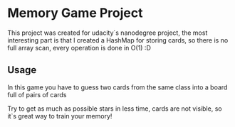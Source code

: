 # Memory Game Project

This project was created for udacity`s nanodegree project, the most interesting part is that I created a HashMap for storing cards, so there is no full array scan, every operation is done in O(1) :D

## Usage

In this game you have to guess two cards from the same class into a board full of pairs of cards

Try to get as much as possible stars in less time, cards are not visible, so it`s great way to train your memory!
